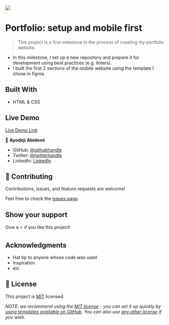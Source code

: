 ![](https://img.shields.io/badge/Microverse-blueviolet)

# Portfolio: setup and mobile first

> This project is a first milestone in the process of creating my portfolio website. 
- In this milestone, I set up a new repository and prepare it for development using best practices (e.g. linters).
- I built the first 2 sections of the mobile website using the template I chose in figma.

## Built With

- HTML & CSS

## Live Demo

[Live Demo Link](https://demix007.github.io/Portfolio-setup-and-mobile-first/)

👤 **Ayodeji Abidemi**

- GitHub: [@githubhandle](https://github.com/demix007)
- Twitter: [@twitterhandle](https://twitter.com/dat_dope_demix)
- LinkedIn: [LinkedIn](https://linkedin.com/in/ayodeji-abidemi-b76935218/)

## 🤝 Contributing

Contributions, issues, and feature requests are welcome!

Feel free to check the [issues page](https://github.com/demix007/Portfolio-setup-and-mobile-first/issues).

## Show your support

Give a ⭐️ if you like this project!

## Acknowledgments

- Hat tip to anyone whose code was used
- Inspiration
- etc

## 📝 License

This project is [MIT](./LICENSE) licensed.

_NOTE: we recommend using the [MIT license](https://choosealicense.com/licenses/mit/) - you can set it up quickly by [using templates available on GitHub](https://docs.github.com/en/communities/setting-up-your-project-for-healthy-contributions/adding-a-license-to-a-repository). You can also use [any other license](https://choosealicense.com/licenses/) if you wish._
